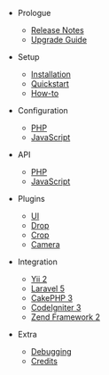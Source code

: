 - Prologue
	- [Release Notes](changelog.md)
	- [Upgrade Guide](upgrade.md)

- Setup
    - [Installation](installation.md)
    - [Quickstart](quick.md)
    - [How-to](howto.md)

- Configuration
    - [PHP](configphp.md)
    - [JavaScript](configjs.md)

- API
    - [PHP](apiphp.md)
    - [JavaScript](apijs.md)

- Plugins
    - [UI](ui.md) 
	- [Drop](drop.md)
    - [Crop](crop.md) 
    - [Camera](camera.md)

- Integration
    - [Yii 2](yii2.md)
    - [Laravel 5](laravel.md)
    - [CakePHP 3](cakephp.md)
    - [CodeIgniter 3](codeigniter.md)
    - [Zend Framework 2](zf2.md)

- Extra
    - [Debugging](debugging.md)
    - [Credits](credits.md)
